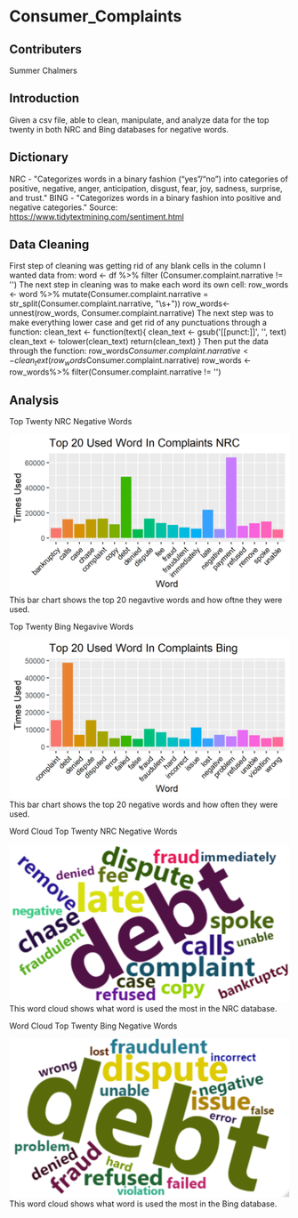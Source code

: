 # Consumer_Complaints

## Contributers
Summer Chalmers

## Introduction
Given a csv file, able to clean, manipulate, and analyze data for the top twenty in both NRC and Bing databases for negative words.  

## Dictionary
NRC - "Categorizes words in a binary fashion (“yes”/“no”) into categories of positive, negative, anger, anticipation, disgust, fear, joy, sadness, surprise, and trust."
BING - "Categorizes words in a binary fashion into positive and negative categories."
Source: https://www.tidytextmining.com/sentiment.html

## Data Cleaning
First step of cleaning was getting rid of any blank cells in the column I wanted data from: 
word <- df %>%
  filter (Consumer.complaint.narrative != '')
The next step in cleaning was to make each word its own cell:
row_words <- word %>%
  mutate(Consumer.complaint.narrative = str_split(Consumer.complaint.narrative, "\\s+"))
row_words<- unnest(row_words, Consumer.complaint.narrative)
The next step was to make everything lower case and get rid of any punctuations through a function:
clean_text <- function(text){
  clean_text <- gsub('[[punct:]]', '', text)
  clean_text <- tolower(clean_text)
  return(clean_text)
}
Then put the data through the function:
row_words$Consumer.complaint.narrative <- clean_text(row_words$Consumer.complaint.narrative)
row_words <- row_words%>%
  filter(Consumer.complaint.narrative != '')
  
## Analysis
Top Twenty NRC Negative Words
<div align = "center">
<img src = "https://github.com/SummerChalmers/Consumer_Complaints/blob/main/top20NRC.png" width = "700">
</div>
This bar chart shows the top 20 negavtive words and how oftne they were used.

Top Twenty Bing Negavive Words
<div align = "center">
<img src = "https://github.com/SummerChalmers/Consumer_Complaints/blob/main/top20Bing.png" width = "700")>
</div>
This bar chart shows the top 20 negative words and how often they were used.

Word Cloud Top Twenty NRC Negative Words
<div align = "center">
<img src = "https://github.com/SummerChalmers/Consumer_Complaints/blob/main/wordcloudNRC.png" width = "700")>
</div>
This word cloud shows what word is used the most in the NRC database.

Word Cloud Top Twenty Bing Negative Words
<div align = "center">
<img src = "https://github.com/SummerChalmers/Consumer_Complaints/blob/main/wordcloudBing.png" width = "700")>
</div>
This word cloud shows what word is used the most in the Bing database.
